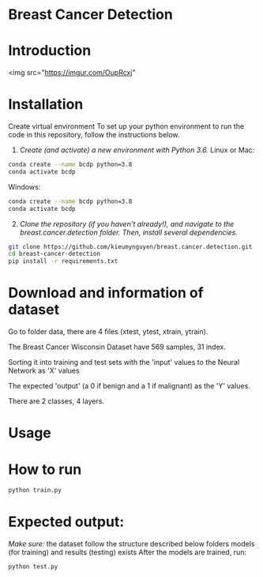 ﻿ # Breast Cancer Detection
# **Introduction**
<img src="https://imgur.com/OupRcxj"
# **Installation**
Create virtual environment
To set up your python environment to run the code in this repository, follow the instructions below.
1. *Create (and activate) a new environment with Python 3.6.*
Linux or Mac:
```bash
conda create --name bcdp python=3.8
conda activate bcdp
```   
Windows:
```bash
conda create --name bcdp python=3.8
conda activate bcdp
```
2. *Clone the repository (if you haven't already!), and navigate to the breast.cancer.detection folder. Then, install several dependencies.*
```bash
git clone https://github.com/kieumynguyen/breast.cancer.detection.git
cd breast-cancer-detection
pip install -r requirements.txt
```

# **Download and information of dataset**

Go to folder data, there are 4 files (xtest, ytest, xtrain, ytrain).

The Breast Cancer Wisconsin Dataset have 569 samples, 31 index.

Sorting it into training and test sets with the 'input' values to the Neural Network as 'X' values

The expected 'output' (a 0 if benign and a 1 if malignant) as the 'Y' values.

There are 2 classes, 4 layers.

# **Usage**

# **How to run**
```bash
python train.py
```

# **Expected output:**


*Make sure:*
the dataset follow the structure described below
folders models (for training) and results (testing) exists
After the models are trained, run:

```bash
python test.py
```
